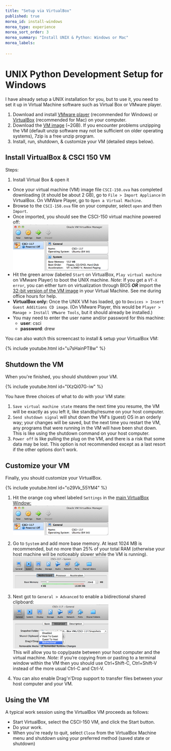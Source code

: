 ```yaml
---
title: "Setup via VirtualBox"
published: true
morea_id: install-windows
morea_type: experience
morea_sort_order: 3
morea_summary: "Install UNIX & Python: Windows or Mac"
morea_labels:

---
```

# UNIX Python Development Setup for Windows

I have already setup a UNIX installation for you, but to use it, you need to set it up in Virtual Machine software such as Virtual Box or VMware player.

1. Download and install [VMware player](https://www.vmware.com/products/player/playerpro-evaluation.html) (recommended for Windows) or [VirtualBox](https://www.virtualbox.org/) (recommended for Mac) on your computer.
1. Download the [VM image](http://cs.drew.edu/~emhill/vm-images/CSCI-150.ova) (~2GB). If you encounter problems unzipping the VM (default unzip software may not be sufficient on older operating systems), 7zip is a free unzip program.
1. Install, run, shutdown, & customize your VM (detailed steps below).

## Install VirtualBox & CSCI 150 VM

Steps:

  1. Install Virtual Box & open it
  - Once your virtual machine (VM) image file `CSCI-150.ova` has completed downloading (it should be about 2 GB), go to `File > Import Appliance` in VirtualBox. On VMWare Player, go to `Open a Virtual Machine`.
  - Browse to the `CSCI-150.ova` file on your computer, select `open` and then `Import`.
  - Once imported, you should see the CSCI-150 virtual machine powered off:<BR>
  <a href="VBMgr-full.png"><img src="VBMgr-sm.png" width="300"/></a>
  - Hit the green arrow (labeled `Start` on VirtualBox, `Play virtual machine` on VMware Player) to boot the UNIX machine. *Note*: If you get a `VT-X error`, you can either turn on virtualization through BIOS ***OR*** import the [32-bit version of the VM image](http://cs.drew.edu/~emhill/vm-images/CSCI-150-32bit.ova) in your Virtual Machine. See me during office hours for help.
  - **VirtualBox only:** Once the UNIX VM has loaded, go to `Devices > Insert Guest Additions CD image`. (On VMware Player, this would be `Player > Manage > Install VMware Tools`, but it should already be installed.)
  - You may need to enter the user name and/or password for this machine:
     - **user**: csci
     - **password**: drew

You can also watch this screencast to install & setup your VirtualBox VM:
 
{% include youtube.html id="u7sHainPT8w" %}


## Shutdown the VM

When you're finished, you should shutdown your VM.

{% include youtube.html id="IXzQi07G-iw" %}

You have three choices of what to do with your VM state:

1. `Save virtual machine state` means the next time you resume, the VM will be exactly as you left it, like standby/resume on your host computer. 
1. `Send shutdown signal` will shut down the VM's (guest) OS in an orderly way; your changes will be saved, but the next time you restart the VM, any programs that were running in the VM will have been shut down.  This is like using the shutdown command on your host computer.
1. `Power off`  is like pulling the plug on the VM, and there is a risk that some data may be lost.  This option is not recommended except as a last resort if the other options don't work.

## Customize your VM

Finally, you should customize your VirtualBox.

{% include youtube.html id="o29Vk_55YM4" %}

1. Hit the orange cog wheel labeled `Settings` in the <a href="VBMgr-full.png">main VirtualBox Window:<BR>
<img src="VM-settings.png" width="300"/></a>

2. Go to `System` and add more base memory. At least 1024 MB is recommended, but no more than 25% of your total RAM (otherwise your host machine will be noticeably slower while the VM is running).<BR>
<a href="VM-ram.png"><img src="VM-ram-sm.png" width="300"/></a>

2. Next got to `General > Advanced` to enable a bidirectional shared clipboard:<BR>
<a href="VM-clipboard.png"><img src="VM-clipboard-sm.png" width="300"/></a><BR>
This will allow you to copy/paste between your host computer and the virtual machine. *Note:* if you’re copying from or pasting to a terminal window within the VM then you should use Ctrl+Shift-C, Ctrl+Shift-V instead of the more usual Ctrl-C and Ctrl-V.

3. You can also enable Drag'n'Drop support to transfer files between your host computer and your VM.

<!--1. Run VirtualBox and click the New button to create a new VM. 
1. When the VM Wizard appears, select the following options:
        operating system: Linux
        version: Ubuntu
        RAM base memory: at least 1024 MB is recommended
        Select "Use existing hard disk" and choose the .vdi file you downloaded in step 2
    This screencast explains how to set up, boot and log in to the VM. 
1. Make sure you have network access by opening the Firefox browser (icon located along left screen edge when VM is running) and visiting a popular site such as Google.com.
2. Install VM Guest Additions: In VirtualBox, choose Devices > Insert Guest Additions CD image… -->
<!--1. Highly recommended: enable Shared Folders and Copy/Paste, which allows you to view and edit files residing in the VM image using an editor on your host computer and to copy and paste text between the VM and your host computer.
    - On the popup window click Run button, after that give the password (saasbook) and click on the Authenticate button.
    - In VirtualBox, choose Devices > Shared Clipboard > Bidirectional
    - This will allow you to do copy and paste between your host computer and the virtual machine. *Note:* if you’re copying from or pasting to a terminal window within the VM then you should use Ctrl+Shift-C, Ctrl+Shift-V instead of the more usual Ctrl-C and Ctrl-V.-->

## Using the VM

A typical work session using the VirtualBox VM proceeds as follows:

- Start VirtualBox, select the CSCI-150 VM, and click the Start button.
- Do your work.
- When you're ready to quit, select `Close` from the VirtualBox Machine menu and shutdown using your preferred method (saved state or shutdown)

